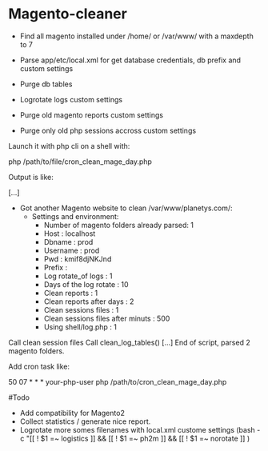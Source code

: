 Magento-cleaner
===============

  - Find all magento installed under /home/ or /var/www/ with a maxdepth to 7

  - Parse app/etc/local.xml for get database credentials, db prefix and custom settings

  - Purge db tables

  - Logrotate logs custom settings

  - Purge old magento reports custom settings

  - Purge only old php sessions accross custom settings


Launch it with php cli on a shell with:

php /path/to/file/cron_clean_mage_day.php

Output is like:


[...]
- Got another Magento website to clean /var/www/planetys.com/:
  - Settings and environment: 
    - Number of magento folders already parsed: 1
    - Host : localhost
    - Dbname : prod
    - Username : prod
    - Pwd : kmif8djNKJnd
    - Prefix : 
    - Log rotate_of logs : 1
    - Days of the log rotate : 10
    - Clean reports : 1
    - Clean reports after days : 2
    - Clean sessions files : 1
    - Clean sessions files after minuts : 500
    - Using shell/log.php : 1

Call clean session files 
Call clean_log_tables() 
[...]
 End of script, parsed 2 magento folders.



Add cron task like:

50 07  * * *   your-php-user php /path/to/cron_clean_mage_day.php

#Todo

  - Add compatibility for Magento2
  - Collect statistics / generate nice report.
  - Logrotate more somes filenames with local.xml custome settings (bash -c \"[[ ! $1 =~ logistics ]] && [[ ! $1 =~ ph2m ]] && [[ ! $1 =~ norotate ]]  )
